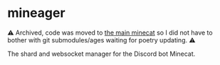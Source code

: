 # mineager

⚠️ Archived, code was moved to [the main minecat](https://github.com/ooliver1/minecat) so I did not have to bother with git submodules/ages waiting for poetry updating. ⚠️

The shard and websocket manager for the Discord bot Minecat.
